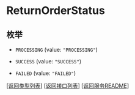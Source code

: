 # ReturnOrderStatus

## 枚举


* `PROCESSING` (value: `"PROCESSING"`)

* `SUCCESS` (value: `"SUCCESS"`)

* `FAILED` (value: `"FAILED"`)


[\[返回类型列表\]](README.md#类型列表)
[\[返回接口列表\]](README.md#接口列表)
[\[返回服务README\]](README.md)



